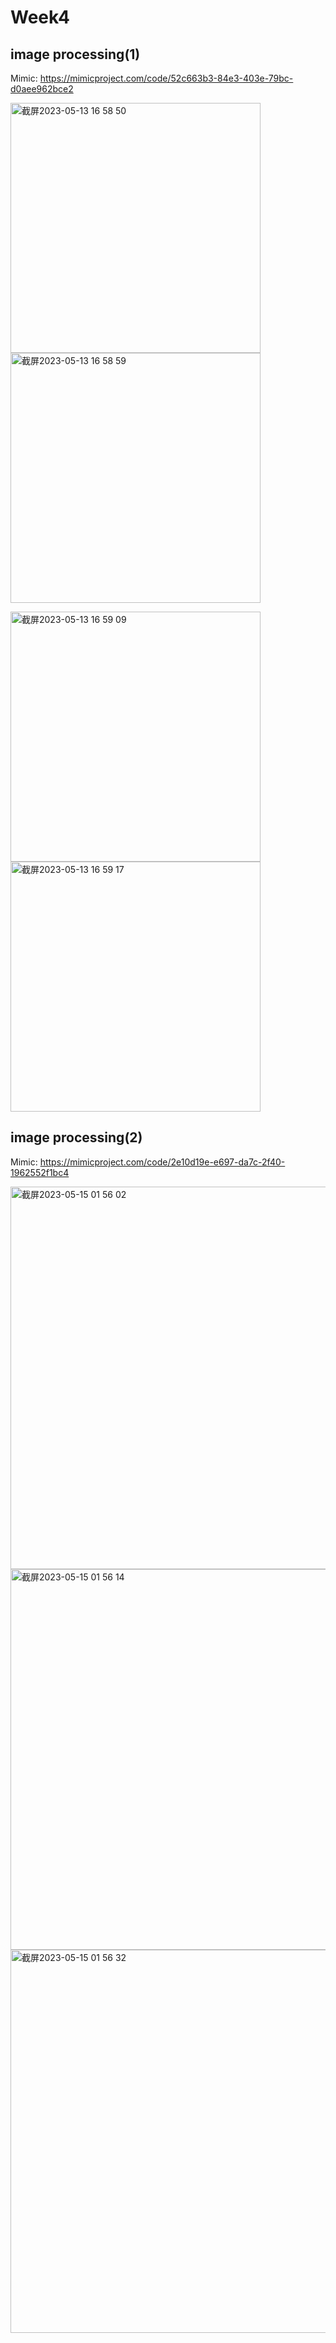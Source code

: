 # Week4
## image processing(1)

Mimic: https://mimicproject.com/code/52c663b3-84e3-403e-79bc-d0aee962bce2

<img height="400" alt="截屏2023-05-13 16 58 50" src="https://git.arts.ac.uk/storage/user/588/files/900e4a80-052d-40c3-9d11-e56f7d93c477">  <img height="400" alt="截屏2023-05-13 16 58 59" src="https://git.arts.ac.uk/storage/user/588/files/b8b92e47-241f-4d4d-b1c9-e6b2f7cc6f19">

<img height="400" alt="截屏2023-05-13 16 59 09" src="https://git.arts.ac.uk/storage/user/588/files/b08e11e1-f4d9-4a83-82aa-e039a672db9f">  <img height="400" alt="截屏2023-05-13 16 59 17" src="https://git.arts.ac.uk/storage/user/588/files/5e2d2eec-501c-4740-be75-c40a8f08a8d0">

## image processing(2)

Mimic: https://mimicproject.com/code/2e10d19e-e697-da7c-2f40-1962552f1bc4

<img width="612" alt="截屏2023-05-15 01 56 02" src="https://github.com/Nana-Hong/JavaScript-Mimic/assets/119884327/5825e04a-f6cf-4607-8233-adf49be4f244">
<img width="609" alt="截屏2023-05-15 01 56 14" src="https://github.com/Nana-Hong/JavaScript-Mimic/assets/119884327/f2d2352b-4a04-42d7-8d66-4c897c021659">
<img width="613" alt="截屏2023-05-15 01 56 32" src="https://github.com/Nana-Hong/JavaScript-Mimic/assets/119884327/79cdf120-32d3-443e-a1a9-49e333e51e82">
